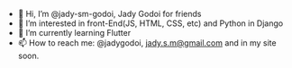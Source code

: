 - 👋 Hi, I’m @jady-sm-godoi, Jady Godoi for friends
- 👀 I’m interested in front-End(JS, HTML, CSS, etc) and Python in Django
- 🌱 I’m currently learning Flutter
- 📫 How to reach me: @jadygodoi, jady.s.m@gmail.com and in my site soon.

<!---
jady-sm-godoi/jady-sm-godoi is a ✨ special ✨ repository because its `README.md` (this file) appears on your GitHub profile.
You can click the Preview link to take a look at your changes.
--->
